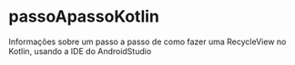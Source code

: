 # passoApassoKotlin
Informações sobre um passo a passo de como fazer uma RecycleView no Kotlin, usando a IDE do AndroidStudio
